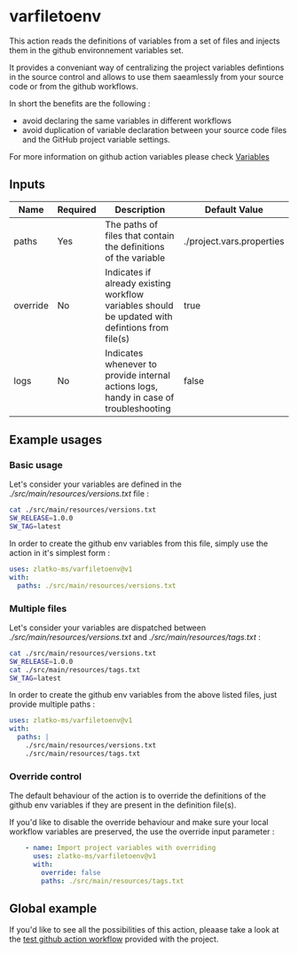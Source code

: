 # varfiletoenv

This action reads the definitions of variables from a set of files and injects them in the github environnement variables set.

It provides a conveniant way of centralizing the project variables defintions in the source control and allows to use them saeamlessly from your source code or from the github workflows.

In short the benefits are the following : 

* avoid declaring the same variables in different workflows 
* avoid duplication of variable declaration between your source code files and the GitHub project variable settings.

For more information on github action variables please check [Variables](https://docs.github.com/en/actions/learn-github-actions/variables) 

## Inputs

| Name      | Required | Description                                                                                     | Default Value             |
| --------- | -------- | ------------------------------------------------------------------------------------------------| ------------------------- |
| paths     | Yes      | The paths of files that contain the definitions of the variable                                 | ./project.vars.properties |
| override  | No       | Indicates if already existing workflow variables should be updated with defintions from file(s) | true |
| logs      | No       | Indicates whenever to provide internal actions logs, handy in case of troubleshooting           | false |


## Example usages 

### Basic usage 

Let's consider your variables are defined in the *./src/main/resources/versions.txt* file : 

```bash
cat ./src/main/resources/versions.txt
SW_RELEASE=1.0.0
SW_TAG=latest
```

In order to create the github env variables from this file, simply use the action in it's simplest form : 

```yaml
uses: zlatko-ms/varfiletoenv@v1
with:
  paths: ./src/main/resources/versions.txt
```

### Multiple files

Let's consider your variables are dispatched between *./src/main/resources/versions.txt* and *./src/main/resources/tags.txt* : 

```bash
cat ./src/main/resources/versions.txt
SW_RELEASE=1.0.0
cat ./src/main/resources/tags.txt
SW_TAG=latest
```

In order to create the github env variables from the above listed files, just provide multiple paths : 

```yaml
uses: zlatko-ms/varfiletoenv@v1
with:
  paths: |
    ./src/main/resources/versions.txt
    ./src/main/resources/tags.txt
```

### Override control

The default behaviour of the action is to override the definitions of the github env variables if they are present in the definition file(s).


If you'd like to disable the override behaviour and make sure your local workflow variables are preserved, the use the override input parameter : 

```yaml
    - name: Import project variables with overriding
      uses: zlatko-ms/varfiletoenv@v1
      with:
        override: false
        paths: ./src/main/resources/tags.txt
```

## Global example

If you'd like to see all the possibilities of this action, pleaase take a look at the [test github action workflow](./.github/workflows/test.yml) provided with the project.
